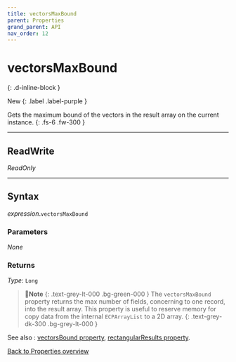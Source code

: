 ```yaml
---
title: vectorsMaxBound
parent: Properties
grand_parent: API
nav_order: 12
---
```


# vectorsMaxBound
{: .d-inline-block }

New
{: .label .label-purple }

Gets the maximum bound of the vectors in the result array on the current instance.
{: .fs-6 .fw-300 }

---

## ReadWrite

_ReadOnly_

---

## Syntax

*expression*.`vectorsMaxBound`

### Parameters

_None_

### Returns

*Type*: `Long`

>📝**Note**
>{: .text-grey-lt-000 .bg-green-000 }
>The `vectorsMaxBound` property returns the max number of fields, concerning to one record, into the result array. This property is useful to reserve memory for copy data from the internal `ECPArrayList` to a 2D array.
{: .text-grey-dk-300 .bg-grey-lt-000 }

See also
: [vectorsBound property](https://ws-garcia.github.io/VBA-CSV-interface/api/properties/vectorsbound.html), [rectangularResults property](https://ws-garcia.github.io/VBA-CSV-interface/api/properties/rectangularresults.html).

[Back to Properties overview](https://ws-garcia.github.io/VBA-CSV-interface/api/properties/)